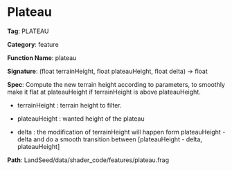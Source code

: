# Plateau

**Tag**: PLATEAU

**Category**: feature

**Function Name**: plateau

**Signature**: (float terrainHeight, float plateauHeight, float delta) -> float

**Spec**: Compute the new terrain height according to parameters, to smoothly make it flat at plateauHeight if terrainHeight is above plateauHeight.

- terrainHeight : terrain height to filter.

- plateauHeight : wanted height of the plateau

- delta : the modification of terrainHeight will happen form plateauHeight - delta and do a smooth transition between [plateauHeight - delta, plateauHeight]



**Path**: LandSeed/data/shader_code/features/plateau.frag

